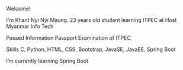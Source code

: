 Welcome!

I'm Khant Nyi Nyi Maung. 23 years old student learning ITPEC at Host Myanmar Info Tech

Passed Information Passport Examination of ITPEC

Skills 
C, Python, HTML, CSS, Bootstrap, JavaSE, JavaEE, Spring Boot

I’m currently learning Spring Boot

<!--
**khantnyinyimaung/khantnyinyimaung** is a ✨ _special_ ✨ repository because its `README.md` (this file) appears on your GitHub profile.

Here are some ideas to get you started:

- 🔭 I’m currently working on ...
 🌱 I’m currently learning ...
- 👯 I’m looking to collaborate on ...
- 🤔 I’m looking for help with ...
- 💬 Ask me about ...
- 📫 How to reach me: ...
- 😄 Pronouns: ...
- ⚡ Fun fact: ...
-->
